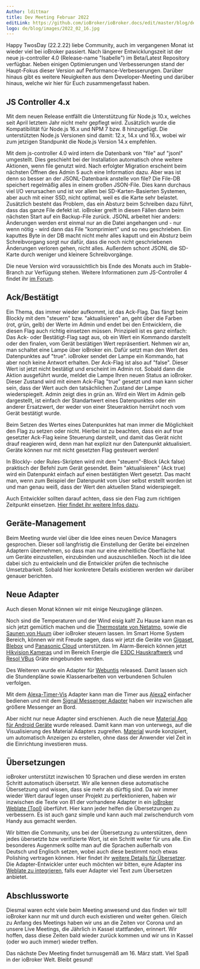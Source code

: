 ```yaml
---
Author: ldittmar
title: Dev Meeting Februar 2022
editLink: https://github.com/ioBroker/ioBroker.docs/edit/master/blog/de/2022_02_16.md
logo: de/blog/images/2022_02_16.jpg
---
```

Happy TwosDay (22.2.22) liebe Community, auch im vergangenen Monat ist wieder viel bei ioBroker passiert. Nach längerer Entwicklungszeit ist der neue js-controller 4.0 (Release-name "Isabelle") im Beta/Latest Repository verfügbar. Neben einigen Optimierungen und Verbesserungen stand der Haupt-Fokus dieser Version auf Performance-Verbesserungen.
Darüber hinaus gibt es weitere Neuigkeiten aus dem Developer-Meeting und darüber hinaus, welche wir hier für Euch zusammengefasst haben.
<!-- ID: 334158 -->

## JS Controller 4.x
<!-- ID: 454297 -->
Mit dem neuen Release entfällt die Unterstützung für Node.js 10.x, welches seit April letztem Jahr nicht mehr gepflegt wird. Zusätzlich wurde die Kompatibilität für Node.js 16.x und NPM 7 bzw. 8 hinzugefügt. Die unterstützten Node.js Versionen sind damit: 12.x, 14.x und 16.x, wobei wir zum jetzigen Standpunkt die Node.js Version 14.x empfehlen.
<!-- ID: 69606 -->

Mit dem js-controller 4.0 wird intern die Datenbank von "file" auf "jsonl" umgestellt. Dies geschieht bei der Installation automatisch ohne weitere Aktionen, wenn file genutzt wird. Nach erfolgter Migration erscheint beim nächsten Öffnen des Admin 5 auch eine Information dazu. Aber was ist denn so besser an der JSONL-Datenbank anstelle von file?
Die File-DB speichert regelmäßig alles in einem großen JSON-File. Dies kann durchaus viel I/O verursachen und ist vor allem bei SD-Karten-Basierten Systemen, aber auch mit einer SSD, nicht optimal, weil es die Karte sehr belastet. Zusätzlich besteht das Problem, das ein Absturz beim Schreiben dazu führt, dass das ganze File defekt ist. ioBroker greift in diesen Fällen dann beim nächsten Start auf ein Backup-File zurück.
JSONL arbeitet hier anders: Änderungen werden erst einmal nur an die Datei angehangen und - nur wenn nötig - wird dann das File "komprimiert" und so neu geschrieben. Ein kaputtes Byte in der DB macht nicht mehr alles kaputt und ein Absturz beim Schreibvorgang sorgt nur dafür, dass die noch nicht geschriebenen Änderungen verloren gehen, nicht alles. Außerdem schont JSONL die SD-Karte durch weniger und kleinere Schreibvorgänge.
<!-- ID: 335058 -->

Die neue Version wird voraussichtlich bis Ende des Monats auch im Stable-Branch zur Verfügung stehen. Weitere Informationen zum JS-Controller 4 findet ihr [im Forum](https://forum.iobroker.net/topic/52208/js-controller-4-0-jetzt-im-beta-latest).
<!-- ID: 726121 -->

## Ack/Bestätigt
<!-- ID: 420549 -->
Ein Thema, das immer wieder aufkommt, ist das Ack-Flag. Das fängt beim Blockly mit dem "steuern" bzw. "aktualisieren" an, geht über die Farben (rot, grün, gelb) der Werte im Admin und endet bei den Entwicklern, die diesen Flag auch richtig einsetzen müssen. Prinzipiell ist es ganz einfach: Das Ack- oder Bestätigt-Flag sagt aus, ob ein Wert ein Kommando darstellt oder den finalen, vom Gerät bestätigen Wert repräsentiert. Nehmen wir an, man schaltet eine Lampe über ioBroker ein. Dafür setzt man den Wert des Datenpunktes auf "true". ioBroker sendet der Lampe ein Kommando, hat aber noch keine Antwort erhalten. Der Ack-Flag ist also auf "false". Dieser Wert ist jetzt nicht bestätigt und erscheint im Admin rot.  Sobald dann die Aktion ausgeführt wurde, meldet die Lampe Ihren neuen Status an ioBroker. Dieser Zustand wird mit einem Ack-Flag "true" gesetzt und man kann sicher sein, dass der Wert auch den tatsächlichen Zustand der Lampe wiederspiegelt. Admin zeigt dies in grün an. Wird ein Wert im Admin gelb dargestellt, ist einfach der Standartwert eines Datenpunktes oder ein anderer Ersatzwert, der weder von einer Steueraktion herrührt noch vom Gerät bestätigt wurde.
<!-- ID: 670400 -->

Beim Setzen des Wertes eines Datenpunktes hat man immer die Möglichkeit den Flag zu setzen oder nicht. Hierbei ist zu beachten, dass ein auf true gesetzter Ack-Flag keine Steuerung darstellt, und damit das Gerät nicht drauf reagieren wird, denn man hat explizit nur den Datenpunkt aktualisiert. Geräte können nur mit nicht gesetzten Flag gesteuert werden!
<!-- ID: 771570 -->

In Blockly- oder Rules-Skripten wird mit dem "steuern"-Block (Ack false) praktisch der Befehl zum Gerät gesendet. Beim "aktualisieren" (Ack true) wird ein Datenpunkt einfach auf einen bestätigten Wert gesetzt. Das macht man, wenn zum Beispiel der Datenpunkt vom User selbst erstellt worden ist und man genau weiß, dass der Wert den aktuellen Stand widerspiegelt.
<!-- ID: 528949 -->

Auch Entwickler sollten darauf achten, dass sie den Flag zum richtigen Zeitpunkt einsetzen. [Hier findet ihr weitere Infos dazu](https://github.com/ioBroker/ioBroker.docs/blob/master/docs/en/dev/adapterdev.md#commands-and-statuses).
<!-- ID: 641848 -->

## Geräte-Management
<!-- ID: 474882 -->
Beim Meeting wurde viel über die Idee eines neuen Device Managers gesprochen. Dieser soll langfristig die Einstellung der Geräte bei einzelnen Adaptern übernehmen, so dass man nur eine einheitliche Oberfläche hat um Geräte einzustellen, einzubinden und auszuschließen. Noch ist die Idee dabei sich zu entwickeln und die Entwickler prüfen die technische Umsetzbarkeit. Sobald hier konkretere Details existieren werden wir darüber genauer berichten.
<!-- ID: 689172 -->

## Neue Adapter
<!-- ID: 913638 -->
Auch diesen Monat können wir mit einige Neuzugänge glänzen.
<!-- ID: 915060 -->

Noch sind die Temperaturen und der Wind eisig kalt! Zu Hause kann man es sich jetzt gemütlich machen und die [Thermostate von Netatmo](https://github.com/Homemade-Disaster/ioBroker.netatmo-energy), sowie die [Saunen von Huum](https://github.com/Chris-1965/ioBroker.huum-sauna) über ioBroker steuern lassen. Im Smart Home System Bereich, können wir mit Freude sagen, dass wir jetzt die Geräte von [Gigaset](https://github.com/matthsc/ioBroker.gigaset-elements), [Blebox](https://github.com/ka-vaNu/ioBroker.blebox) und [Panasonic Cloud](https://github.com/marc2016/ioBroker.panasonic-comfort-cloud) unterstützen. Im Alarm-Bereich können jetzt [Hikvision Kameras](https://github.com/raintonr/ioBroker.hikvision-alarmserver) und im Bereich Energie die [E3DC Hauskraftwerk](https://github.com/git-kick/ioBroker.e3dc-rscp) und [Resol VBus](https://github.com/Grizzelbee/ioBroker.resol) Gräte eingebunden werden.
<!-- ID: 215817 -->

Des Weiteren wurde ein Adapter für [Webuntis](https://github.com/Newan/ioBroker.webuntis) released. Damit lassen sich die Stundenpläne sowie Klassenarbeiten von verbundenen Schulen verfolgen.
<!-- ID: 797521 -->

Mit dem [Alexa-Timer-Vis](https://github.com/MiRo1310/ioBroker.alexa-timer-vis) Adapter kann man die Timer aus [Alexa2](https://github.com/Apollon77/ioBroker.alexa2) einfacher bedienen und mit dem [Signal Messenger Adapter](https://github.com/necotec/ioBroker.signal-cmb) haben wir inzwischen alle größere Messenger an Bord.
<!-- ID: 75048 -->

Aber nicht nur neue Adapter sind erschienen. Auch die neue [Material App für Android Geräte](https://play.google.com/store/apps/details?id=com.iobrokermaterial&hl=de) wurde released. Damit kann man von unterwegs, auf die Visualisierung des Material Adapters zugreifen. [Material](https://github.com/ioBroker/ioBroker.material) wurde konzipiert, um automatisch Anzeigen zu erstellen, ohne dass der Anwender viel Zeit in die Einrichtung investieren muss.
<!-- ID: 482139 -->

## Übersetzungen
<!-- ID: 559609 -->
ioBroker unterstützt inzwischen 10 Sprachen und diese werden im ersten Schritt automatisch übersetzt. Wir alle kennen diese automatische Übersetzung und wissen, dass sie mehr als dürftig sind. Da wir immer wieder Wert darauf legen unser Projekt zu perfektionieren, haben wir inzwischen die Texte von 81 der vorhandene Adapter in ein [ioBroker Weblate (Tool)](https://weblate.iobroker.net/accounts/login) überführt. Hier kann jeder helfen die Übersetzungen zu verbessern. Es ist auch ganz simple und kann auch mal zwischendurch vom Handy aus gemacht werden.
<!-- ID: 326166 -->

Wir bitten die Community, uns bei der Übersetzung zu unterstützen, denn jedes übersetzte bzw verifizierte Wort, ist ein Schritt weiter für uns alle. Ein besonderes Augenmerk sollte man auf die Sprachen außerhalb von Deutsch und Englisch setzen, wobei auch diese bestimmt noch etwas Polishing vertragen können. Hier findet ihr [weitere Details für Übersetzer](https://github.com/ioBrokerTranslator/doc/blob/master/translate.md). Die Adapter-Entwickler unter euch möchten wir bitten, eure Adapter ins [Weblate zu integrieren](https://github.com/ioBrokerTranslator/doc/blob/master/README.md#request-an-adapter-to-be-added-to-weblate), falls euer Adapter viel Text zum Übersetzen anbietet.
<!-- ID: 177929 -->

## Abschlussworte
<!-- ID: 758446 -->
Diesmal waren echt viele beim Meeting anwesend und das finden wir toll! ioBroker kann nur mit und durch euch existieren und weiter gehen. Gleich zu Anfang des Meetings haben wir uns an die Zeiten vor Corona und an unsere Live Meetings, die Jährlich in Kassel stattfanden, erinnert. Wir hoffen, dass diese Zeiten bald wieder zurück kommen und wir uns in Kassel (oder wo auch immer) wieder treffen.
<!-- ID: 615273 -->

Das nächste Dev Meeting findet turnusgemäß am 16. März statt. Viel Spaß in der ioBroker Welt. Bleibt gesund!
<!-- ID: 886117 -->
